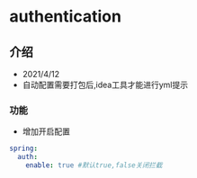 # authentication

## 介绍
- 2021/4/12
- 自动配置需要打包后,idea工具才能进行yml提示
### 功能
- 增加开启配置

```yaml
spring:
  auth:
    enable: true #默认true,false关闭拦截
```
